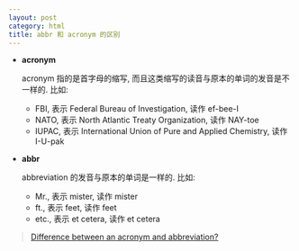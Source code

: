 ```yaml
---
layout: post
category: html
title: abbr 和 acronym 的区别
---
```

- **acronym**

    acronym 指的是首字母的缩写, 而且这类缩写的读音与原本的单词的发音是不一样的. 比如:

    - FBI, 表示 Federal Bureau of Investigation, 读作 ef-bee-I
    - NATO, 表示 North Atlantic Treaty Organization, 读作 NAY-toe
    - IUPAC, 表示 International Union of Pure and Applied Chemistry, 读作 I-U-pak

- **abbr**

    abbreviation 的发音与原本的单词是一样的. 比如:

    - Mr., 表示 mister, 读作 mister
    - ft., 表示 feet, 读作 feet
    - etc., 表示 et cetera, 读作 et cetera

> [Difference between an acronym and abbreviation?](http://english.stackexchange.com/questions/3755/difference-between-an-acronym-and-abbreviation)
